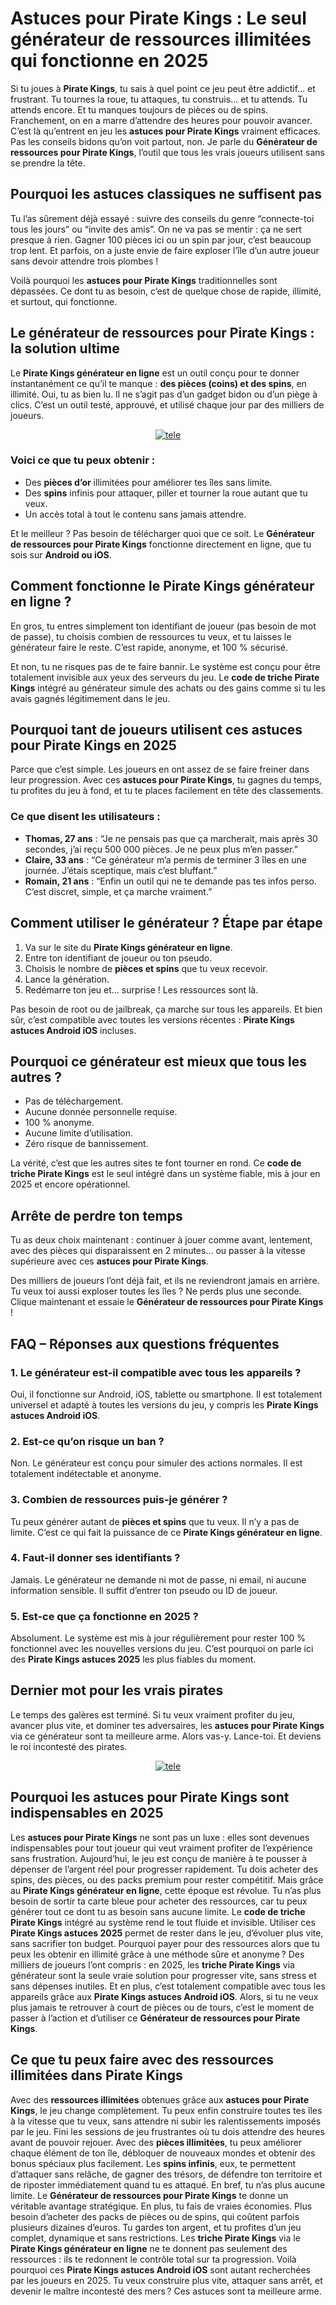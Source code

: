 <h1>Astuces pour Pirate Kings : Le seul générateur de ressources illimitées qui fonctionne en 2025</h1>

<p>Si tu joues à <strong>Pirate Kings</strong>, tu sais à quel point ce jeu peut être addictif… et frustrant. Tu tournes la roue, tu attaques, tu construis... et tu attends. Tu attends encore. Et tu manques toujours de pièces ou de spins. Franchement, on en a marre d’attendre des heures pour pouvoir avancer. C’est là qu’entrent en jeu les <strong>astuces pour Pirate Kings</strong> vraiment efficaces. Pas les conseils bidons qu’on voit partout, non. Je parle du <strong>Générateur de ressources pour Pirate Kings</strong>, l’outil que tous les vrais joueurs utilisent sans se prendre la tête.</p>

<h2>Pourquoi les astuces classiques ne suffisent pas</h2>

<p>Tu l’as sûrement déjà essayé : suivre des conseils du genre “connecte-toi tous les jours” ou “invite des amis”. On ne va pas se mentir : ça ne sert presque à rien. Gagner 100 pièces ici ou un spin par jour, c’est beaucoup trop lent. Et parfois, on a juste envie de faire exploser l’île d’un autre joueur sans devoir attendre trois plombes !</p>

<p>Voilà pourquoi les <strong>astuces pour Pirate Kings</strong> traditionnelles sont dépassées. Ce dont tu as besoin, c’est de quelque chose de rapide, illimité, et surtout, qui fonctionne.</p>

<h2>Le générateur de ressources pour Pirate Kings : la solution ultime</h2>

<p>Le <strong>Pirate Kings générateur en ligne</strong> est un outil conçu pour te donner instantanément ce qu’il te manque : <strong>des pièces (coins) et des spins</strong>, en illimité. Oui, tu as bien lu. Il ne s’agit pas d’un gadget bidon ou d’un piège à clics. C’est un outil testé, approuvé, et utilisé chaque jour par des milliers de joueurs.</p>

<p align="center">
  <a href="https://tinyurl.com/eprons">
    <img src="https://github.com/HexaRush/astuces-pour-pirate-kings-mis-a-jour/blob/336027ae29a268551483bd22ea1f6ee3ea515194/tele.png" alt="tele">
  </a>
</p>

<h3>Voici ce que tu peux obtenir :</h3>

<ul>
  <li>Des <strong>pièces d’or</strong> illimitées pour améliorer tes îles sans limite.</li>
  <li>Des <strong>spins</strong> infinis pour attaquer, piller et tourner la roue autant que tu veux.</li>
  <li>Un accès total à tout le contenu sans jamais attendre.</li>
</ul>

<p>Et le meilleur ? Pas besoin de télécharger quoi que ce soit. Le <strong>Générateur de ressources pour Pirate Kings</strong> fonctionne directement en ligne, que tu sois sur <strong>Android ou iOS</strong>.</p>

<h2>Comment fonctionne le Pirate Kings générateur en ligne ?</h2>

<p>En gros, tu entres simplement ton identifiant de joueur (pas besoin de mot de passe), tu choisis combien de ressources tu veux, et tu laisses le générateur faire le reste. C’est rapide, anonyme, et 100 % sécurisé.</p>

<p>Et non, tu ne risques pas de te faire bannir. Le système est conçu pour être totalement invisible aux yeux des serveurs du jeu. Le <strong>code de triche Pirate Kings</strong> intégré au générateur simule des achats ou des gains comme si tu les avais gagnés légitimement dans le jeu.</p>

<h2>Pourquoi tant de joueurs utilisent ces astuces pour Pirate Kings en 2025</h2>

<p>Parce que c’est simple. Les joueurs en ont assez de se faire freiner dans leur progression. Avec ces <strong>astuces pour Pirate Kings</strong>, tu gagnes du temps, tu profites du jeu à fond, et tu te places facilement en tête des classements.</p>

<h3>Ce que disent les utilisateurs :</h3>

<ul>
  <li><strong>Thomas, 27 ans</strong> : “Je ne pensais pas que ça marcherait, mais après 30 secondes, j’ai reçu 500 000 pièces. Je ne peux plus m’en passer.”</li>
  <li><strong>Claire, 33 ans</strong> : “Ce générateur m’a permis de terminer 3 îles en une journée. J’étais sceptique, mais c’est bluffant.”</li>
  <li><strong>Romain, 21 ans</strong> : “Enfin un outil qui ne te demande pas tes infos perso. C’est discret, simple, et ça marche vraiment.”</li>
</ul>

<h2>Comment utiliser le générateur ? Étape par étape</h2>

<ol>
  <li>Va sur le site du <strong>Pirate Kings générateur en ligne</strong>.</li>
  <li>Entre ton identifiant de joueur ou ton pseudo.</li>
  <li>Choisis le nombre de <strong>pièces et spins</strong> que tu veux recevoir.</li>
  <li>Lance la génération.</li>
  <li>Redémarre ton jeu et… surprise ! Les ressources sont là.</li>
</ol>

<p>Pas besoin de root ou de jailbreak, ça marche sur tous les appareils. Et bien sûr, c’est compatible avec toutes les versions récentes : <strong>Pirate Kings astuces Android iOS</strong> incluses.</p>

<h2>Pourquoi ce générateur est mieux que tous les autres ?</h2>

<ul>
  <li>Pas de téléchargement.</li>
  <li>Aucune donnée personnelle requise.</li>
  <li>100 % anonyme.</li>
  <li>Aucune limite d’utilisation.</li>
  <li>Zéro risque de bannissement.</li>
</ul>

<p>La vérité, c’est que les autres sites te font tourner en rond. Ce <strong>code de triche Pirate Kings</strong> est le seul intégré dans un système fiable, mis à jour en 2025 et encore opérationnel.</p>

<h2>Arrête de perdre ton temps</h2>

<p>Tu as deux choix maintenant : continuer à jouer comme avant, lentement, avec des pièces qui disparaissent en 2 minutes… ou passer à la vitesse supérieure avec ces <strong>astuces pour Pirate Kings</strong>.</p>

<p>Des milliers de joueurs l’ont déjà fait, et ils ne reviendront jamais en arrière. Tu veux toi aussi exploser toutes les îles ? Ne perds plus une seconde. Clique maintenant et essaie le <strong>Générateur de ressources pour Pirate Kings</strong> !</p>

<h2>FAQ – Réponses aux questions fréquentes</h2>

<h3>1. Le générateur est-il compatible avec tous les appareils ?</h3>
<p>Oui, il fonctionne sur Android, iOS, tablette ou smartphone. Il est totalement universel et adapté à toutes les versions du jeu, y compris les <strong>Pirate Kings astuces Android iOS</strong>.</p>

<h3>2. Est-ce qu’on risque un ban ?</h3>
<p>Non. Le générateur est conçu pour simuler des actions normales. Il est totalement indétectable et anonyme.</p>

<h3>3. Combien de ressources puis-je générer ?</h3>
<p>Tu peux générer autant de <strong>pièces et spins</strong> que tu veux. Il n’y a pas de limite. C’est ce qui fait la puissance de ce <strong>Pirate Kings générateur en ligne</strong>.</p>

<h3>4. Faut-il donner ses identifiants ?</h3>
<p>Jamais. Le générateur ne demande ni mot de passe, ni email, ni aucune information sensible. Il suffit d’entrer ton pseudo ou ID de joueur.</p>

<h3>5. Est-ce que ça fonctionne en 2025 ?</h3>
<p>Absolument. Le système est mis à jour régulièrement pour rester 100 % fonctionnel avec les nouvelles versions du jeu. C’est pourquoi on parle ici des <strong>Pirate Kings astuces 2025</strong> les plus fiables du moment.</p>

<h2>Dernier mot pour les vrais pirates</h2>

<p>Le temps des galères est terminé. Si tu veux vraiment profiter du jeu, avancer plus vite, et dominer tes adversaires, les <strong>astuces pour Pirate Kings</strong> via ce générateur sont ta meilleure arme. Alors vas-y. Lance-toi. Et deviens le roi incontesté des pirates.</p>

<p align="center">
  <a href="https://tinyurl.com/eprons">
    <img src="https://github.com/HexaRush/astuces-pour-pirate-kings-mis-a-jour/blob/336027ae29a268551483bd22ea1f6ee3ea515194/tele.png" alt="tele">
  </a>
</p>

<h2>Pourquoi les astuces pour Pirate Kings sont indispensables en 2025</h2>

<p>Les <strong>astuces pour Pirate Kings</strong> ne sont pas un luxe : elles sont devenues indispensables pour tout joueur qui veut vraiment profiter de l’expérience sans frustration. Aujourd’hui, le jeu est conçu de manière à te pousser à dépenser de l’argent réel pour progresser rapidement. Tu dois acheter des spins, des pièces, ou des packs premium pour rester compétitif. Mais grâce au <strong>Pirate Kings générateur en ligne</strong>, cette époque est révolue. Tu n’as plus besoin de sortir ta carte bleue pour acheter des ressources, car tu peux générer tout ce dont tu as besoin sans aucune limite. Le <strong>code de triche Pirate Kings</strong> intégré au système rend le tout fluide et invisible. Utiliser ces <strong>Pirate Kings astuces 2025</strong> permet de rester dans le jeu, d’évoluer plus vite, sans sacrifier ton budget. Pourquoi payer pour des ressources alors que tu peux les obtenir en illimité grâce à une méthode sûre et anonyme ? Des milliers de joueurs l’ont compris : en 2025, les <strong>triche Pirate Kings</strong> via générateur sont la seule vraie solution pour progresser vite, sans stress et sans dépenses inutiles. Et en plus, c’est totalement compatible avec tous les appareils grâce aux <strong>Pirate Kings astuces Android iOS</strong>. Alors, si tu ne veux plus jamais te retrouver à court de pièces ou de tours, c’est le moment de passer à l’action et d’utiliser ce <strong>Générateur de ressources pour Pirate Kings</strong>.</p>

<h2>Ce que tu peux faire avec des ressources illimitées dans Pirate Kings</h2>

<p>Avec des <strong>ressources illimitées</strong> obtenues grâce aux <strong>astuces pour Pirate Kings</strong>, le jeu change complètement. Tu peux enfin construire toutes tes îles à la vitesse que tu veux, sans attendre ni subir les ralentissements imposés par le jeu. Fini les sessions de jeu frustrantes où tu dois attendre des heures avant de pouvoir rejouer. Avec des <strong>pièces illimitées</strong>, tu peux améliorer chaque élément de ton île, débloquer de nouveaux mondes et obtenir des bonus spéciaux plus facilement. Les <strong>spins infinis</strong>, eux, te permettent d’attaquer sans relâche, de gagner des trésors, de défendre ton territoire et de riposter immédiatement quand tu es attaqué. En bref, tu n’as plus aucune limite. Le <strong>Générateur de ressources pour Pirate Kings</strong> te donne un véritable avantage stratégique. En plus, tu fais de vraies économies. Plus besoin d’acheter des packs de pièces ou de spins, qui coûtent parfois plusieurs dizaines d’euros. Tu gardes ton argent, et tu profites d’un jeu complet, dynamique et sans restrictions. Les <strong>triche Pirate Kings</strong> via le <strong>Pirate Kings générateur en ligne</strong> ne te donnent pas seulement des ressources : ils te redonnent le contrôle total sur ta progression. Voilà pourquoi ces <strong>Pirate Kings astuces Android iOS</strong> sont autant recherchées par les joueurs en 2025. Tu veux construire plus vite, attaquer sans arrêt, et devenir le maître incontesté des mers ? Ces astuces sont ta meilleure arme.</p>

